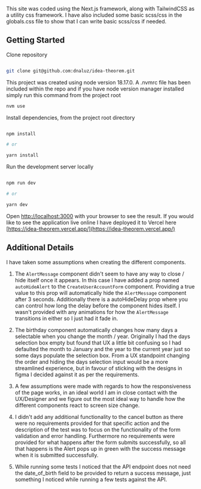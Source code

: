 This site was coded using the Next.js framework, along with TailwindCSS as a utility css framework. I have also included some basic scss/css in the globals.css file to show that I can write basic scss/css if needed.

## Getting Started

Clone repository

```bash

git clone git@github.com:dnaluz/idea-theorem.git

```

This project was created using node version 18.17.0. A .nvmrc file has been included within the repo and if you have node version manager installed simply run this command from the project root

```bash
nvm use
```

Install dependencies, from the project root directory

```bash

npm install

# or

yarn install

```

Run the development server locally

```bash

npm run dev

# or

yarn dev


```

Open [http://localhost:3000](http://localhost:3000) with your browser to see the result. If you would like to see the application live online I have deployed it to Vercel here [https://idea-theorem.vercel.app/](https://idea-theorem.vercel.app/)

## Additional Details

I have taken some assumptions when creating the different components.

1. The `AlertMessage` component didn't seem to have any way to close / hide itself once it appears. In this case I have added a prop named `autoHideAlert` to the `CreateUserAccountForm` component. Providing a true value to this prop will automatically hide the `AlertMessage` component after 3 seconds. Additionally there is a autoHideDelay prop where you can control how long the delay before the component hides itself. I wasn't provided with any animations for how the `AlertMessage` transitions in either so I just had it fade in.

2. The birthday component automatically changes how many days a selectable when you change the month / year. Originally I had the days selection box empty but found that UX a little bit confusing so I had defaulted the month to January and the year to the current year just so some days populate the selection box. From a UX standpoint changing the order and hiding the days selection input would be a more streamlined experience, but in favour of sticking with the designs in figma I decided against it as per the requirements.

3. A few assumptions were made with regards to how the responsiveness of the page works, in an ideal world I am in close contact with the UX/Designer and we figure out the most ideal way to handle how the different components react to screen size change.

4. I didn't add any additional functionality to the cancel button as there were no requirements provided for that specific action and the description of the test was to focus on the functionality of the form validation and error handling. Furthermore no requirements were provided for what happens after the form submits successfully, so all that happens is the Alert pops up in green with the success message when it is submitted successfully.

5. While running some tests I noticed that the API endpoint does not need the date_of_birth field to be provided to return a success message, just something I noticed while running a few tests against the API.
